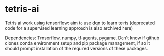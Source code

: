 # tetris-ai
Tetris ai work using tensorflow: aim to use dqn to learn tetris (deprecated code for a supervised learning approach is also archived here)

Dependencies: Tensorflow, numpy, tf-agents, pygame. Don't know if github clones conda environment setup and pip package management, if so it should prompt installation of the required versions of these packages.
